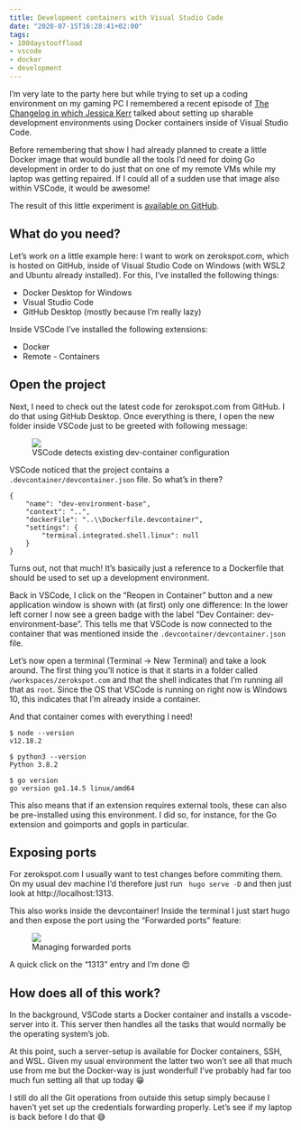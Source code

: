 ```yaml
---
title: Development containers with Visual Studio Code
date: "2020-07-15T16:28:41+02:00"
tags:
- 100daystooffload
- vscode
- docker
- development
---
```


I’m very late to the party here but while trying to set up a coding environment on my gaming PC I remembered a recent episode of [The Changelog in which Jessica Kerr](https://changelog.com/podcast/398) talked about setting up sharable development environments using Docker containers inside of Visual Studio Code.

Before remembering that show I had already planned to create a little Docker image that would bundle all the tools I’d need for doing Go development in order to do just that on one of my remote VMs while my laptop was getting repaired. If I could all of a sudden use that image also within VSCode, it would be awesome!

The result of this little experiment is [available on GitHub](https://github.com/zerok/dev-environments).

## What do you need?

Let’s work on a little example here: I want to work on zerokspot.com, which is hosted on GitHub, inside of Visual Studio Code on Windows (with WSL2 and Ubuntu already installed). For this, I’ve installed the following things:

- Docker Desktop for Windows
- Visual Studio Code
- GitHub Desktop (mostly because I’m really lazy)

Inside VSCode I’ve installed the following extensions:

- Docker
- Remote - Containers

## Open the project

Next, I need to check out the latest code for zerokspot.com from GitHub. I do that using GitHub Desktop. Once everything is there, I open the new folder inside VSCode just to be greeted with following message:

<figure><img src="/media/2020/devcontainer-notification.png"><figcaption>VSCode detects existing dev-container configuration</figcaption></figure>

VSCode noticed that the project contains a `.devcontainer/devcontainer.json` file. So what’s in there? 

	{
		"name": "dev-environment-base",
		"context": "..",
		"dockerFile": "..\\Dockerfile.devcontainer",
		"settings": { 
			"terminal.integrated.shell.linux": null
		}
	}

Turns out, not that much! It’s basically just a reference to a Dockerfile that should be used to set up a development environment.

Back in VSCode, I click on the “Reopen in Container” button and a new application window is shown with (at first) only one difference: In the lower left corner I now see a green badge with the label “Dev Container: dev-environment-base”. This tells me that VSCode is now connected to the container that was mentioned inside the `.devcontainer/devcontainer.json` file.

Let’s now open a terminal (Terminal -\> New Terminal) and take a look around. The first thing you’ll notice is that it starts in a folder called `/workspaces/zerokspot.com` and that the shell indicates that I’m running all that as `root`. Since the OS that VSCode is running on right now is Windows 10, this indicates that I’m already inside a container.

And that container comes with everything I need!

	$ node --version
	v12.18.2
	
	$ python3 --version
	Python 3.8.2
	
	$ go version
	go version go1.14.5 linux/amd64

This also means that if an extension requires external tools, these can also be pre-installed using this environment. I did so, for instance, for the Go extension and goimports and gopls in particular.

## Exposing ports

For zerokspot.com I usually want to test changes before commiting them. On my usual dev machine I’d therefore just run ` hugo serve -D` and then just look at http://localhost:1313. 

This also works inside the devcontainer! Inside the terminal I just start hugo and then expose the port using the “Forwarded ports” feature:

<figure><img src="/media/2020/devcontainer-forwardedports.png"><figcaption>Managing forwarded ports</figcaption></figure>

A quick click on the “1313” entry and I’m done  😍

## How does all of this work?

In the background, VSCode starts a Docker container and installs a vscode-server into it. This server then handles all the tasks that would normally be the operating system’s job.

At this point, such a  server-setup is available for Docker containers, SSH, and WSL. Given my usual environment the latter two won’t see all that much use from me but the Docker-way is just wonderful! I’ve probably had far too much fun setting all that up today 😁

I still do all the Git operations from outside this setup simply because I haven’t yet set up the credentials forwarding properly. Let’s see if my laptop is back before I do that 😅
